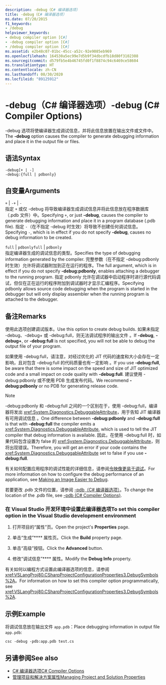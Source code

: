 ```yaml
---
description: -debug（C# 编译器选项）
title: -debug（C# 编译器选项）
ms.date: 07/20/2015
f1_keywords:
- /debug
helpviewer_keywords:
- debug compiler option [C#]
- -debug compiler option [C#]
- /debug compiler option [C#]
ms.assetid: e2b48c07-01bc-45cc-a52c-92e9085eb969
ms.openlocfilehash: 164530a5ec99e7d5b9f34dbcdfb18d80f3102308
ms.sourcegitcommit: d579fb5e4b46745fd0f1f8874c94c6469ce58604
ms.translationtype: HT
ms.contentlocale: zh-CN
ms.lasthandoff: 08/30/2020
ms.locfileid: "89125912"
---
```

# <a name="-debug-c-compiler-options"></a><span data-ttu-id="e4e14-103">-debug（C# 编译器选项）</span><span class="sxs-lookup"><span data-stu-id="e4e14-103">-debug (C# Compiler Options)</span></span>
<span data-ttu-id="e4e14-104">-debug 选项将使编译器生成调试信息，并将此信息放置在输出文件或文件中。</span><span class="sxs-lookup"><span data-stu-id="e4e14-104">The **-debug** option causes the compiler to generate debugging information and place it in the output file or files.</span></span>  
  
## <a name="syntax"></a><span data-ttu-id="e4e14-105">语法</span><span class="sxs-lookup"><span data-stu-id="e4e14-105">Syntax</span></span>  
  
```console  
-debug[+ | -]  
-debug:{full | pdbonly}  
```  
  
## <a name="arguments"></a><span data-ttu-id="e4e14-106">自变量</span><span class="sxs-lookup"><span data-stu-id="e4e14-106">Arguments</span></span>  
 <span data-ttu-id="e4e14-107">`+` &#124; `-`</span><span class="sxs-lookup"><span data-stu-id="e4e14-107">`+` &#124; `-`</span></span>  
 <span data-ttu-id="e4e14-108">指定 `+` 或仅 -debug 将导致编译器生成调试信息并将此信息放在程序数据库（.pdb 文件）中。</span><span class="sxs-lookup"><span data-stu-id="e4e14-108">Specifying `+`, or just **-debug**, causes the compiler to generate debugging information and place it in a program database (.pdb file).</span></span> <span data-ttu-id="e4e14-109">指定 `-`（在不指定 -debug 时生效）将导致不创建任何调试信息。</span><span class="sxs-lookup"><span data-stu-id="e4e14-109">Specifying `-`, which is in effect if you do not specify **-debug**, causes no debug information to be created.</span></span>  
  
 <span data-ttu-id="e4e14-110">`full` &#124; `pdbonly`</span><span class="sxs-lookup"><span data-stu-id="e4e14-110">`full` &#124; `pdbonly`</span></span>  
 <span data-ttu-id="e4e14-111">指定编译器生成的调试信息的类型。</span><span class="sxs-lookup"><span data-stu-id="e4e14-111">Specifies the type of debugging information generated by the compiler.</span></span> <span data-ttu-id="e4e14-112">完整参数（在不指定 -debug:pdbonly 时生效）允许将调试器附加到正在运行的程序。</span><span class="sxs-lookup"><span data-stu-id="e4e14-112">The full argument, which is in effect if you do not specify **-debug:pdbonly**, enables attaching a debugger to the running program.</span></span> <span data-ttu-id="e4e14-113">指定 pdbonly 允许在调试器中启动程序时进行源代码调试，但仅在正在运行的程序附加到调试器时才显示汇编程序。</span><span class="sxs-lookup"><span data-stu-id="e4e14-113">Specifying pdbonly allows source code debugging when the program is started in the debugger but will only display assembler when the running program is attached to the debugger.</span></span>  
  
## <a name="remarks"></a><span data-ttu-id="e4e14-114">备注</span><span class="sxs-lookup"><span data-stu-id="e4e14-114">Remarks</span></span>  
 <span data-ttu-id="e4e14-115">使用此选项创建调试版本。</span><span class="sxs-lookup"><span data-stu-id="e4e14-115">Use this option to create debug builds.</span></span> <span data-ttu-id="e4e14-116">如果未指定 -debug、-debug+ 或 -debug:full，则无法调试程序的输出文件  。</span><span class="sxs-lookup"><span data-stu-id="e4e14-116">If **-debug**, **-debug+**, or **-debug:full** is not specified, you will not be able to debug the output file of your program.</span></span>  
  
 <span data-ttu-id="e4e14-117">如果使用 -debug:full，请注意，对经过优化的 JIT 代码的速度和大小会存在一定影响，且对包含 -debug:full 的代码质量也有一定影响 。</span><span class="sxs-lookup"><span data-stu-id="e4e14-117">If you use **-debug:full**, be aware that there is some impact on the speed and size of JIT optimized code and a small impact on code quality with **-debug:full**.</span></span> <span data-ttu-id="e4e14-118">建议使用 -debug:pdbonly 或不使用 PDB 生成发布代码。</span><span class="sxs-lookup"><span data-stu-id="e4e14-118">We recommend **-debug:pdbonly** or no PDB for generating release code.</span></span>  
  
> [!NOTE]
> <span data-ttu-id="e4e14-119">-debug:pdbonly 和 -debug:full 之间的一个区别在于，使用 -debug:full，编译器将发出 <xref:System.Diagnostics.DebuggableAttribute>，用于告知 JIT 编译器有可用调试信息  。</span><span class="sxs-lookup"><span data-stu-id="e4e14-119">One difference between **-debug:pdbonly** and **-debug:full** is that with **-debug:full** the compiler emits a <xref:System.Diagnostics.DebuggableAttribute>, which is used to tell the JIT compiler that debug information is available.</span></span> <span data-ttu-id="e4e14-120">因此，在使用 -debug:full 时，如果代码包含设置为 false 的 <xref:System.Diagnostics.DebuggableAttribute>，则将出现错误。</span><span class="sxs-lookup"><span data-stu-id="e4e14-120">Therefore, you will get an error if your code contains the <xref:System.Diagnostics.DebuggableAttribute> set to false if you use **-debug:full**.</span></span>  
  
 <span data-ttu-id="e4e14-121">有关如何配置应用程序的调试性能的详细信息，请参阅[令映像更易于调试](../../../framework/debug-trace-profile/making-an-image-easier-to-debug.md)。</span><span class="sxs-lookup"><span data-stu-id="e4e14-121">For more information on how to configure the debug performance of an application, see [Making an Image Easier to Debug](../../../framework/debug-trace-profile/making-an-image-easier-to-debug.md).</span></span>  
  
 <span data-ttu-id="e4e14-122">若要更改 .pdb 文件的位置，请参阅 [-pdb（C# 编译器选项）](./pdb-compiler-option.md)。</span><span class="sxs-lookup"><span data-stu-id="e4e14-122">To change the location of the .pdb file, see [-pdb (C# Compiler Options)](./pdb-compiler-option.md).</span></span>  
  
### <a name="to-set-this-compiler-option-in-the-visual-studio-development-environment"></a><span data-ttu-id="e4e14-123">在 Visual Studio 开发环境中设置此编译器选项</span><span class="sxs-lookup"><span data-stu-id="e4e14-123">To set this compiler option in the Visual Studio development environment</span></span>  
  
1. <span data-ttu-id="e4e14-124">打开项目的“属性”页。</span><span class="sxs-lookup"><span data-stu-id="e4e14-124">Open the project's **Properties** page.</span></span>  
  
2. <span data-ttu-id="e4e14-125">单击“生成”\*\*\*\* 属性页。</span><span class="sxs-lookup"><span data-stu-id="e4e14-125">Click the **Build** property page.</span></span>  
  
3. <span data-ttu-id="e4e14-126">单击“高级”按钮。</span><span class="sxs-lookup"><span data-stu-id="e4e14-126">Click the **Advanced** button.</span></span>  
  
4. <span data-ttu-id="e4e14-127">修改“调试信息”\*\*\*\* 属性。</span><span class="sxs-lookup"><span data-stu-id="e4e14-127">Modify the **Debug Info** property.</span></span>  
  
 <span data-ttu-id="e4e14-128">有关如何以编程方式设置此编译器选项的信息，请参阅 <xref:VSLangProj80.CSharpProjectConfigurationProperties3.DebugSymbols%2A>。</span><span class="sxs-lookup"><span data-stu-id="e4e14-128">For information on how to set this compiler option programmatically, see <xref:VSLangProj80.CSharpProjectConfigurationProperties3.DebugSymbols%2A>.</span></span>  
  
## <a name="example"></a><span data-ttu-id="e4e14-129">示例</span><span class="sxs-lookup"><span data-stu-id="e4e14-129">Example</span></span>  
 <span data-ttu-id="e4e14-130">将调试信息放在输出文件 `app.pdb`：</span><span class="sxs-lookup"><span data-stu-id="e4e14-130">Place debugging information in output file `app.pdb`:</span></span>  
  
```console  
csc -debug -pdb:app.pdb test.cs  
```  
  
## <a name="see-also"></a><span data-ttu-id="e4e14-131">另请参阅</span><span class="sxs-lookup"><span data-stu-id="e4e14-131">See also</span></span>

- [<span data-ttu-id="e4e14-132">C# 编译器选项</span><span class="sxs-lookup"><span data-stu-id="e4e14-132">C# Compiler Options</span></span>](./index.md)
- [<span data-ttu-id="e4e14-133">管理项目和解决方案属性</span><span class="sxs-lookup"><span data-stu-id="e4e14-133">Managing Project and Solution Properties</span></span>](/visualstudio/ide/managing-project-and-solution-properties)
